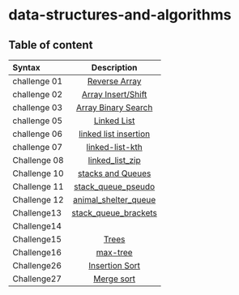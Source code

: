 # data-structures-and-algorithms


## Table of content


| Syntax      | Description |    
| :---        |    :----:   |          
|challenge 01|[Reverse Array](reverse-arr/README.md)|
|challenge 02|[Array Insert/Shift](array-insert-shift/README.md)|
|challenge 03|[Array Binary Search](array-binary-search/README.md)|
|challenge 05|[Linked List](linked_list/README.md)|
|challenge 06|[linked list insertion](./linked_list/README.md)|
|challenge 07|[linked-list-kth](./linked-list-kth/README.md)|
|Challenge 08|[linked_list_zip](./linked_list_zip/README.md)|
|Challenge 10|[stacks and Queues](./stack_and_queue/README.md)|
|Challenge 11|[stack_queue_pseudo](./stack_queue_pseudo/README.md)|
|Challenge 12|[animal_shelter_queue](./animal_shelter_queue/README.md)|
|Challenge13|[stack_queue_brackets](./stack_queue_brackets/README.md)|
|Challenge14|[]()|
|Challenge15|[Trees](./trees/README.md)|
|Challenge16|[max-tree](./Max-tree/README.md)|
|Challenge26|[Insertion Sort](./Insertion_Sort/insertion_sort.md)|
|Challenge27|[Merge sort](./merge_sort/merge_sort.md)|


